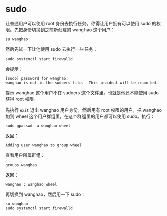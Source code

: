 # sudo

让普通用户可以使用 root 身份去执行任务，你得让用户拥有可以使用 sudo 的权限。先把身份切换到之前新创建的 wanghao 这个用户：

```
su wanghao
```

然后先试一下让他使用 sudo 去执行一些任务：

```
sudo systemctl start firewalld
```

会提示：

```
[sudo] password for wanghao: 
wanghao is not in the sudoers file.  This incident will be reported.
```

提示 wanghao 这个用户不在 sudoers 这个文件里。也就是他还不能使用 sudo 获得 root 权限。

先执行 `exit` 退出 wanghao 用户身份，然后用有 root 权限的用户，把 wanghao 加到 wheel 这个用户群组里，在这个群组里的用户都可以使用 sudo。执行：

```
sudo gpasswd -a wanghao wheel
```

返回：

```
Adding user wanghao to group wheel
```

查看用户所属群组：

```
groups wanghao
```

返回：

```
wanghao : wanghao wheel
```

再切换到 wanghao，然后用一下 sudo：

```
su wanghao
sudo systemctl start firewalld
```




